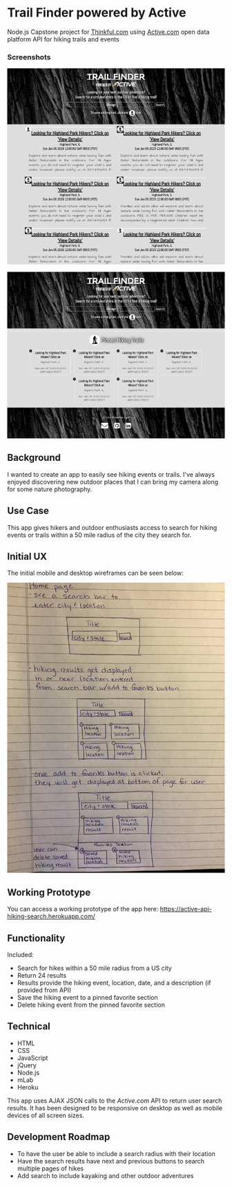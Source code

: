 # Trail Finder powered by Active
Node.js Capstone project for [Thinkful.com](www.thinkful.com) using [Active.com](http://developer.active.com/apis) open data platform API for hiking trails and events

### Screenshots
![home page with results](https://github.com/Kendallyn/active-api-hiking-search/blob/master/github-readme-img/home-page-with-results.png)


![home page with favorites](https://github.com/Kendallyn/active-api-hiking-search/blob/master/github-readme-img/home-page-with-favorites.png)


## Background

I wanted to create an app to easily see hiking events or trails. I've always enjoyed discovering new outdoor places that I can bring my camera along for some nature photography.

## Use Case

This app gives hikers and outdoor enthusiasts access to search for hiking events or trails within a 50 mile radius of the city they search for.

## Initial UX

The initial mobile and desktop wireframes can be seen below:

![Initial Wireframes](https://github.com/Kendallyn/active-api-hiking-search/blob/master/github-readme-img/wireframe.jpg)

## Working Prototype

You can access a working prototype of the app here: https://active-api-hiking-search.herokuapp.com/

## Functionality

Included:
* Search for hikes within a 50 mile radius from a US city
* Return 24 results
* Results provide the hiking event, location, date, and a description (if provided from API)
* Save the hiking event to a pinned favorite section
* Delete hiking event from the pinned favorite section

## Technical

* HTML
* CSS
* JavaScript
* jQuery
* Node.js
* mLab
* Heroku

This app uses AJAX JSON calls to the *Active.com* API to return user search results. It has been designed to be responsive on desktop as well as mobile devices of all screen sizes.

## Development Roadmap

* To have the user be able to include a search radius with their location
* Have the search results have next and previous buttons to search multiple pages of hikes
* Add search to include kayaking and other outdoor adventures

